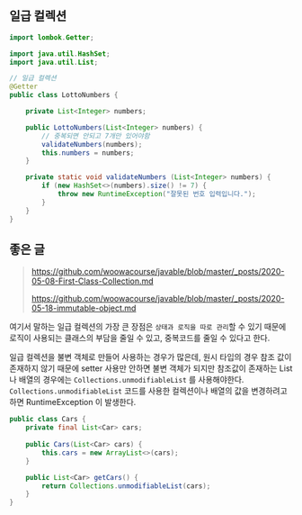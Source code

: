 ## 일급 컬렉션

```java
import lombok.Getter;

import java.util.HashSet;
import java.util.List;

// 일급 컬렉션
@Getter
public class LottoNumbers {

    private List<Integer> numbers;

    public LottoNumbers(List<Integer> numbers) {
        // 중복되면 안되고 7개만 있어야함
        validateNumbers(numbers);
        this.numbers = numbers;
    }

    private static void validateNumbers (List<Integer> numbers) {
        if (new HashSet<>(numbers).size() != 7) {
            throw new RuntimeException("잘못된 번호 입력입니다.");
        }
    }
}
```

## 좋은 글

> https://github.com/woowacourse/javable/blob/master/_posts/2020-05-08-First-Class-Collection.md
>
> https://github.com/woowacourse/javable/blob/master/_posts/2020-05-18-immutable-object.md

여기서 말하는 일급 컬렉션의 가장 큰 장점은 `상태과 로직을 따로 관리`할 수 있기 때문에 로직이 사용되는 클래스의 부담을 줄일 수 있고, 중복코드를 줄일 수 있다고 한다. 

일급 컬렉션을 불변 객체로 만들어 사용하는 경우가 많은데, 원시 타입의 경우 참조 값이 존재하지 않기 때문에 setter 사용만 안하면 불변 객체가 되지만 참조값이 존재하는 List 나 배열의 경우에는 `Collections.unmodifiableList` 를 사용해야한다. `Collections.unmodifiableList` 코드를 사용한
컬렉션이나 배열의 값을 변경하려고 하면 RuntimeException 이 발생한다.
 
```java
public class Cars { 
    private final List<Car> cars;
    
    public Cars(List<Car> cars) {
    	this.cars = new ArrayList<>(cars); 
    }

    public List<Car> getCars() { 
        return Collections.unmodifiableList(cars); 
    }
}
```
